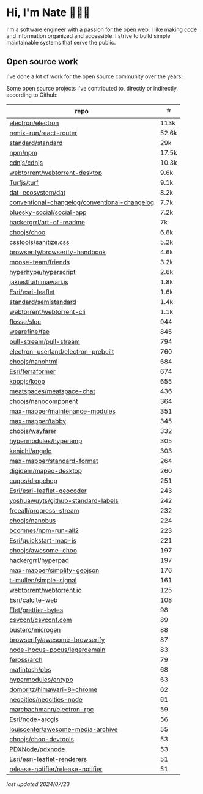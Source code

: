# Hi, I'm Nate 👋👨‍💻

I'm a software engineer with a passion for the [open web](https://www.yearofopen.org/november-open-perspective-what-is-open-web/what-is-the-open-web-and-why-is-it-important-submitted-by-mark-surman-executive-director-of-the-mozilla-foundation/). I like making code and information organized and accessible. I strive to build simple maintainable systems that serve the public.

## Open source work

I've done a lot of work for the open source community over the years!

Some open source projects I've contributed to, directly or indirectly, according to Github:

repo | ⭐️
--- | ---
[electron/electron](https://github.com/electron/electron) | 113k
[remix-run/react-router](https://github.com/remix-run/react-router) | 52.6k
[standard/standard](https://github.com/standard/standard) | 29k
[npm/npm](https://github.com/npm/npm) | 17.5k
[cdnjs/cdnjs](https://github.com/cdnjs/cdnjs) | 10.3k
[webtorrent/webtorrent-desktop](https://github.com/webtorrent/webtorrent-desktop) | 9.6k
[Turfjs/turf](https://github.com/Turfjs/turf) | 9.1k
[dat-ecosystem/dat](https://github.com/dat-ecosystem/dat) | 8.2k
[conventional-changelog/conventional-changelog](https://github.com/conventional-changelog/conventional-changelog) | 7.7k
[bluesky-social/social-app](https://github.com/bluesky-social/social-app) | 7.2k
[hackergrrl/art-of-readme](https://github.com/hackergrrl/art-of-readme) | 7k
[choojs/choo](https://github.com/choojs/choo) | 6.8k
[csstools/sanitize.css](https://github.com/csstools/sanitize.css) | 5.2k
[browserify/browserify-handbook](https://github.com/browserify/browserify-handbook) | 4.6k
[moose-team/friends](https://github.com/moose-team/friends) | 3.2k
[hyperhype/hyperscript](https://github.com/hyperhype/hyperscript) | 2.6k
[jakiestfu/himawari.js](https://github.com/jakiestfu/himawari.js) | 1.8k
[Esri/esri-leaflet](https://github.com/Esri/esri-leaflet) | 1.6k
[standard/semistandard](https://github.com/standard/semistandard) | 1.4k
[webtorrent/webtorrent-cli](https://github.com/webtorrent/webtorrent-cli) | 1.1k
[flosse/sloc](https://github.com/flosse/sloc) | 944
[wearefine/fae](https://github.com/wearefine/fae) | 845
[pull-stream/pull-stream](https://github.com/pull-stream/pull-stream) | 794
[electron-userland/electron-prebuilt](https://github.com/electron-userland/electron-prebuilt) | 760
[choojs/nanohtml](https://github.com/choojs/nanohtml) | 684
[Esri/terraformer](https://github.com/Esri/terraformer) | 674
[koopjs/koop](https://github.com/koopjs/koop) | 655
[meatspaces/meatspace-chat](https://github.com/meatspaces/meatspace-chat) | 436
[choojs/nanocomponent](https://github.com/choojs/nanocomponent) | 364
[max-mapper/maintenance-modules](https://github.com/max-mapper/maintenance-modules) | 351
[max-mapper/tabby](https://github.com/max-mapper/tabby) | 345
[choojs/wayfarer](https://github.com/choojs/wayfarer) | 332
[hypermodules/hyperamp](https://github.com/hypermodules/hyperamp) | 305
[kenichi/angelo](https://github.com/kenichi/angelo) | 303
[max-mapper/standard-format](https://github.com/max-mapper/standard-format) | 264
[digidem/mapeo-desktop](https://github.com/digidem/mapeo-desktop) | 260
[cugos/dropchop](https://github.com/cugos/dropchop) | 251
[Esri/esri-leaflet-geocoder](https://github.com/Esri/esri-leaflet-geocoder) | 243
[yoshuawuyts/github-standard-labels](https://github.com/yoshuawuyts/github-standard-labels) | 242
[freeall/progress-stream](https://github.com/freeall/progress-stream) | 232
[choojs/nanobus](https://github.com/choojs/nanobus) | 224
[bcomnes/npm-run-all2](https://github.com/bcomnes/npm-run-all2) | 223
[Esri/quickstart-map-js](https://github.com/Esri/quickstart-map-js) | 221
[choojs/awesome-choo](https://github.com/choojs/awesome-choo) | 197
[hackergrrl/hyperpad](https://github.com/hackergrrl/hyperpad) | 197
[max-mapper/simplify-geojson](https://github.com/max-mapper/simplify-geojson) | 176
[t-mullen/simple-signal](https://github.com/t-mullen/simple-signal) | 161
[webtorrent/webtorrent.io](https://github.com/webtorrent/webtorrent.io) | 125
[Esri/calcite-web](https://github.com/Esri/calcite-web) | 108
[Flet/prettier-bytes](https://github.com/Flet/prettier-bytes) | 98
[csvconf/csvconf.com](https://github.com/csvconf/csvconf.com) | 89
[busterc/microgen](https://github.com/busterc/microgen) | 88
[browserify/awesome-browserify](https://github.com/browserify/awesome-browserify) | 87
[node-hocus-pocus/legerdemain](https://github.com/node-hocus-pocus/legerdemain) | 83
[feross/arch](https://github.com/feross/arch) | 79
[mafintosh/pbs](https://github.com/mafintosh/pbs) | 68
[hypermodules/entypo](https://github.com/hypermodules/entypo) | 63
[domoritz/himawari-8-chrome](https://github.com/domoritz/himawari-8-chrome) | 62
[neocities/neocities-node](https://github.com/neocities/neocities-node) | 61
[marcbachmann/electron-rpc](https://github.com/marcbachmann/electron-rpc) | 59
[Esri/node-arcgis](https://github.com/Esri/node-arcgis) | 56
[louiscenter/awesome-media-archive](https://github.com/louiscenter/awesome-media-archive) | 55
[choojs/choo-devtools](https://github.com/choojs/choo-devtools) | 53
[PDXNode/pdxnode](https://github.com/PDXNode/pdxnode) | 53
[Esri/esri-leaflet-renderers](https://github.com/Esri/esri-leaflet-renderers) | 51
[release-notifier/release-notifier](https://github.com/release-notifier/release-notifier) | 51

_last updated 2024/07/23_
